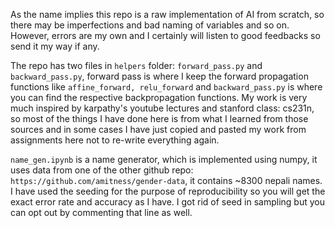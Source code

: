As the name implies this repo is a raw implementation of AI from scratch, so there may be imperfections and bad naming of variables and so on. However, errors are my own and I certainly will listen to good feedbacks so send it my way if any.

The repo has two files in ```helpers``` folder: ```forward_pass.py``` and ```backward_pass.py```, forward pass is where I keep the forward propagation functions like ```affine_forward, relu_forward``` and ```backward_pass.py``` is where you can find the respective backpropagation functions. My work is very much inspired by karpathy's youtube lectures and stanford class: cs231n, so most of the things I have done here is from what I learned from those sources and in some cases I have just copied and pasted my work from assignments here not to re-write everything again.

```name_gen.ipynb``` is a name generator, which is implemented using numpy, it uses data from one of the other github repo: ```https://github.com/amitness/gender-data```, it contains ~8300 nepali names. I have used the seeding for the purpose of reproducibility so you will get the exact error rate and accuracy as I have. I got rid of seed in sampling but you can opt out by commenting that line as well.
